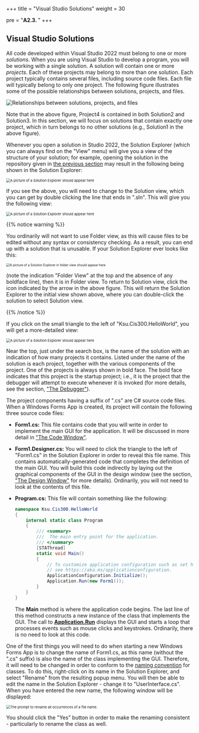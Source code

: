 +++
title = "Visual Studio Solutions"
weight = 30

pre = "<b>A2.3. </b>"
+++

## Visual Studio Solutions

All code developed within Visual Studio 2022 must belong to one or more *solutions*. When you are using Visual Studio to develop a program, you will be working with a single solution. A solution will contain one or more *projects*. Each of these projects may belong to more than one solution. Each project typically contains several files, including source code files. Each file will typically belong to only one project. The following figure illustrates some of the possible relationships between solutions, projects, and files.

![Relationships between solutions, projects, and files](solutions.jpg)

Note that in the above figure, Project4 is contained in both Solution2 and Solution3. In this section, we will focus on solutions that contain exactly one project, which in turn belongs to no other solutions (e.g., Solution1 in the above figure).

Whenever you open a solution in Studio 2022, the Solution Explorer
(which you can always find on the "View" menu) will give you a view of
the structure of your solution; for example, opening the solution in
the repository given in [the previous section](/appendix/vs/repos/) may result in the
following being shown in the Solution Explorer:

<img src="initial-solution-explorer.jpg" alt="A picture of a Solution Explorer should appear here" style="zoom:67%;" />

If you see the above, you will need to change to the Solution view, which you can get by double clicking the line that ends in ".sln". This will give you the following view:

<img src="solution-explorer1.png" alt="A picture of a Solution Explorer should appear
here" style="zoom:67%;" />

{{% notice warning %}}

You ordinarily will not want to use Folder view, as this will cause files to be edited without any syntax or consistency checking. As a result, you can end up with a solution that is unusable. If your Solution Explorer ever looks like this:

<img src="folder-view1.png" alt="A picture of a Solution Explorer in folder view should appear here" style="zoom:60%;" />

(note the indication "Folder View" at the top and the absence of any boldface line), then it is in Folder view. To return to Solution view, click the icon indicated by the arrow in the above figure. This will return the Solution Explorer to the initial view shown above, where you can double-click the solution to select Solution view.

{{% /notice %}}

If you click on the small triangle to the left of
"Ksu.Cis300.HelloWorld", you will get a more-detailed view:

<img src="solution-explorer2.png" alt="A picture of a Solution Explorer should appear here" style="zoom:67%;" />

Near the top, just under the search box, is the name of the solution with an indication of how many projects it contains. Listed under the name of the solution is each project, together with the various components of the project. One of the projects is always shown in bold face. The bold face indicates that this project is the startup project; i.e., it is the project that the debugger will attempt to execute whenever it is invoked (for more details, see the section, ["The Debugger"](/appendix/vs/debugger)).

The project components having a suffix of ".cs" are C\# source code files. When a Windows Forms App is created, its project will contain the following three source code files:

- **Form1.cs:** This file contains code that you will write in order to implement the main GUI for the application. It will be discussed in more detail in ["The Code Window"](/appendix/vs/code-window).

- **Form1.Designer.cs:** You will need to click the triangle to the
  left of "Form1.cs" in the Solution Explorer in order to reveal this
  file name. This contains automatically-generated code that completes
  the definition of the main GUI. You will build this code indirectly
  by laying out the graphical components of the GUI in the design window (see the section, ["The Design Window"](/appendix/vs/design-window) for more details). Ordinarily, you will not need to look at the contents of this file.

- **Program.cs:** This file will contain something like the following:
  ```C#
  namespace Ksu.Cis300.HelloWorld
  {
      internal static class Program
      {
          /// <summary>
          ///  The main entry point for the application.
          /// </summary>
          [STAThread]
          static void Main()
          {
              // To customize application configuration such as set high DPI settings or default font,
              // see https://aka.ms/applicationconfiguration.
              ApplicationConfiguration.Initialize();
              Application.Run(new Form1());
          }
      }
  }
  ```
  
  The **Main** method is where the application code begins. The last line of this method constructs a new instance of the class that implements the GUI. The call to [**Application.Run**](https://learn.microsoft.com/en-us/dotnet/api/system.windows.forms.application.run?view=windowsdesktop-6.0) displays the GUI and starts a loop that processes events such as mouse clicks and keystrokes. Ordinarily, there is no need to look at this code.

One of the first things you will need to do when starting a new Windows Forms App is to change the name of Form1.cs, as this name (without the ".cs" suffix) is also the name of the class implementing the GUI. Therefore, it will need to be changed in order to conform to the [naming convention](/appendix/style/naming) for classes. To do this, right-click on its name in the Solution Explorer, and select "Rename" from the resulting popup menu. You will then be able to edit the name in the Solution Explorer - change it to "UserInterface.cs". When you have entered the new name, the following window will be displayed:

<img src="rename-prompt.jpg" alt="The prompt to rename all occurrences of a file name." style="zoom:67%;" />

You should click the "Yes" button in order to make the renaming consistent - particularly to rename the class as well.
